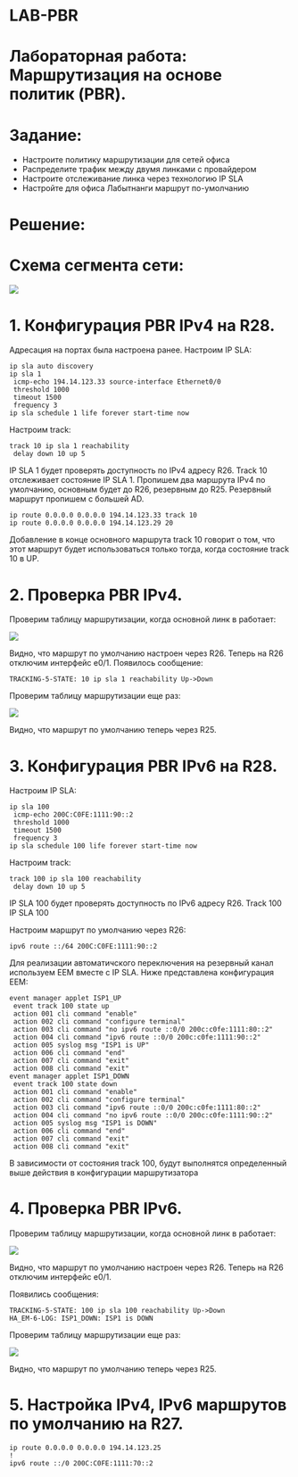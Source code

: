 # LAB-PBR

# Лабораторная работа: Маршрутизация на основе политик (PBR).
# Задание:
- Настроите политику маршрутизации для сетей офиса
- Распределите трафик между двумя линками с провайдером
- Настроите отслеживание линка через технологию IP SLA
- Настройте для офиса Лабытнанги маршрут по-умолчанию

# Решение:

# Схема сегмента сети:

![](https://github.com/dmitriyklimenkov/LAB-PBR/blob/main/%D0%A1%D1%85%D0%B5%D0%BC%D0%B0%20PBR.PNG)

# 1. Конфигурация PBR IPv4 на R28.
Адресация на портах была настроена ранее. Настроим IP SLA:
```
ip sla auto discovery
ip sla 1
 icmp-echo 194.14.123.33 source-interface Ethernet0/0
 threshold 1000
 timeout 1500
 frequency 3
ip sla schedule 1 life forever start-time now
```

Настроим track:
```
track 10 ip sla 1 reachability
 delay down 10 up 5
 ```

IP SLA 1 будет проверять доступность по IPv4 адресу R26.
Track 10 отслеживает состояние IP SLA 1.
Пропишем два маршрута IPv4 по умолчанию, основным будет до R26, резервным до R25. Резервный маршрут пропишем с большей AD.
```
ip route 0.0.0.0 0.0.0.0 194.14.123.33 track 10
ip route 0.0.0.0 0.0.0.0 194.14.123.29 20
```
Добавление в конце основного маршрута track 10 говорит о том, что этот маршрут будет использоваться только тогда, когда состояние track 10 в UP.

# 2. Проверка PBR IPv4.
Проверим таблицу маршрутизации, когда основной линк в работает:

![](https://github.com/dmitriyklimenkov/LAB-PBR/blob/main/ipv4%20ip%20route1.PNG)

Видно, что маршрут по умолчанию настроен через R26.
Теперь на R26 отключим интерфейс e0/1.
Появилось сообщение:
```
TRACKING-5-STATE: 10 ip sla 1 reachability Up->Down
```
Проверим таблицу маршрутизации еще раз:

![](https://github.com/dmitriyklimenkov/LAB-PBR/blob/main/ipv4%20ip%20route2.PNG)

Видно, что маршрут по умолчанию теперь через R25.

# 3. Конфигурация PBR IPv6 на R28.
Настроим IP SLA:
```
ip sla 100
 icmp-echo 200C:C0FE:1111:90::2
 threshold 1000
 timeout 1500
 frequency 3
ip sla schedule 100 life forever start-time now
```

Настроим track:
```
track 100 ip sla 100 reachability
 delay down 10 up 5
```
IP SLA 100 будет проверять доступность по IPv6 адресу R26.
Track 100 IP SLA 100

Настроим маршрут по умолчанию через R26:
```
ipv6 route ::/64 200C:C0FE:1111:90::2
```

Для реализации автоматичского переключения на резервный канал используем EEM вместе с IP SLA. Ниже представлена конфигурация EEM:
```
event manager applet ISP1_UP
 event track 100 state up
 action 001 cli command "enable"
 action 002 cli command "configure terminal"
 action 003 cli command "no ipv6 route ::0/0 200c:c0fe:1111:80::2"
 action 004 cli command "ipv6 route ::0/0 200c:c0fe:1111:90::2"
 action 005 syslog msg "ISP1 is UP"
 action 006 cli command "end"
 action 007 cli command "exit"
 action 008 cli command "exit"
event manager applet ISP1_DOWN
 event track 100 state down
 action 001 cli command "enable"
 action 002 cli command "configure terminal"
 action 003 cli command "ipv6 route ::0/0 200c:c0fe:1111:80::2"
 action 004 cli command "no ipv6 route ::0/0 200c:c0fe:1111:90::2"
 action 005 syslog msg "ISP1 is DOWN"
 action 006 cli command "end"
 action 007 cli command "exit"
 action 008 cli command "exit"
```
В зависимости от состояния track 100, будут выполнятся определенный выше действия в конфигурации маршрутизатора

# 4. Проверка PBR IPv6.

Проверим таблицу маршрутизации, когда основной линк в работает:

![](https://github.com/dmitriyklimenkov/LAB-PBR/blob/main/ipv6%20ip%20route1.PNG)

Видно, что маршрут по умолчанию настроен через R26.
Теперь на R26 отключим интерфейс e0/1.

Появились сообщения: 
```
TRACKING-5-STATE: 100 ip sla 100 reachability Up->Down
HA_EM-6-LOG: ISP1_DOWN: ISP1 is DOWN
```
Проверим таблицу маршрутизации еще раз:

![](https://github.com/dmitriyklimenkov/LAB-PBR/blob/main/ipv6%20ip%20route2.PNG)

Видно, что маршрут по умолчанию теперь через R25.

# 5. Настройка IPv4, IPv6 маршрутов по умолчанию на R27.
```
ip route 0.0.0.0 0.0.0.0 194.14.123.25
!
ipv6 route ::/0 200C:C0FE:1111:70::2
```
